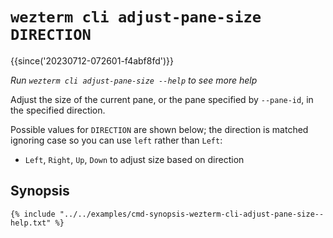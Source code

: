 # `wezterm cli adjust-pane-size DIRECTION`

{{since('20230712-072601-f4abf8fd')}}

*Run `wezterm cli adjust-pane-size --help` to see more help*

Adjust the size of the current pane, or the pane specified by `--pane-id`, in the specified direction.

Possible values for `DIRECTION` are shown below; the direction is matched
ignoring case so you can use `left` rather than `Left`:

* `Left`, `Right`, `Up`, `Down` to adjust size based on direction

## Synopsis

```console
{% include "../../examples/cmd-synopsis-wezterm-cli-adjust-pane-size--help.txt" %}
```
